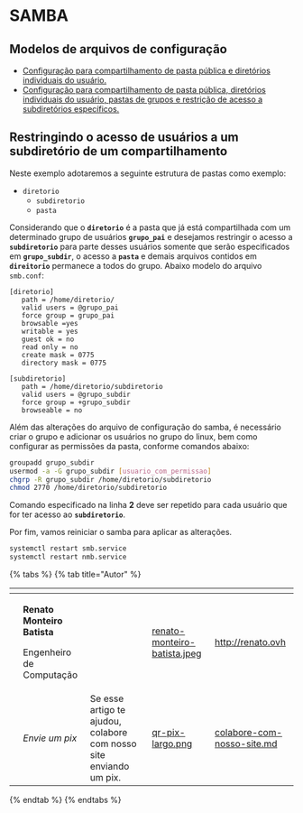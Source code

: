 # SAMBA

## Modelos de arquivos de configuração

* [Configuração para compartilhamento de pasta pública e diretórios individuais do usuário.](https://github.com/rmbinformatica/bash-scripts/blob/main/config-exemplo/modelo\_pasta\_publica\_e\_usuarios-smb.conf)
* [Configuração para compartilhamento de pasta pública, diretórios individuais do usuário, pastas de grupos e restrição de acesso a subdiretórios específicos.](https://github.com/rmbinformatica/bash-scripts/blob/main/config-exemplo/modelo\_grupos\_e\_restricao\_subpastas-smb.conf)

## Restringindo o acesso de usuários a um subdiretório de um compartilhamento

Neste exemplo adotaremos a seguinte estrutura de pastas como exemplo:

* `diretorio`
  * `subdiretorio`
  * `pasta`

Considerando que o **`diretorio`** é a pasta que já está compartilhada com um determinado grupo de usuários **`grupo_pai`** e desejamos restringir o acesso a **`subdiretorio`** para parte desses usuários somente que serão especificados em **`grupo_subdir`**, o acesso a **`pasta`** e demais arquivos contidos em **`direitorio`** permanece a todos do grupo. Abaixo modelo do arquivo `smb.conf`:

```
[diretorio]
   path = /home/diretorio/
   valid users = @grupo_pai
   force group = grupo_pai
   browsable =yes
   writable = yes
   guest ok = no
   read only = no
   create mask = 0775
   directory mask = 0775
   
[subdiretorio]
   path = /home/diretorio/subdiretorio
   valid users = @grupo_subdir
   force group = +grupo_subdir
   browseable = no
```

Além das alterações do arquivo de configuração do samba, é necessário criar o grupo e adicionar os usuários no grupo do linux, bem como configurar as permissões da pasta, conforme comandos abaixo:

```bash
groupadd grupo_subdir
usermod -a -G grupo_subdir [usuario_com_permissao]
chgrp -R grupo_subdir /home/diretorio/subdiretorio
chmod 2770 /home/diretorio/subdiretorio
```

Comando especificado na linha **2** deve ser repetido para cada usuário que for ter acesso ao **`subdiretorio`**.

Por fim, vamos reiniciar o samba para aplicar as alterações.

```bash
systemctl restart smb.service
systemctl restart nmb.service
```

{% tabs %}
{% tab title="Autor" %}
<table data-card-size="large" data-view="cards"><thead><tr><th data-type="users" data-multiple></th><th></th><th></th><th data-hidden data-card-cover data-type="files"></th><th data-hidden data-card-target data-type="content-ref"></th></tr></thead><tbody><tr><td></td><td><p><strong>Renato Monteiro Batista</strong></p><p>Engenheiro de Computação</p></td><td></td><td><a href="../../.gitbook/assets/renato-monteiro-batista.jpeg">renato-monteiro-batista.jpeg</a></td><td><a href="http://renato.ovh">http://renato.ovh</a></td></tr><tr><td></td><td><em>Envie um pix</em></td><td>Se esse artigo te ajudou, colabore com nosso site enviando um pix.</td><td><a href="../../.gitbook/assets/qr-pix-largo.png">qr-pix-largo.png</a></td><td><a href="../../colabore-com-nosso-site.md">colabore-com-nosso-site.md</a></td></tr></tbody></table>
{% endtab %}
{% endtabs %}